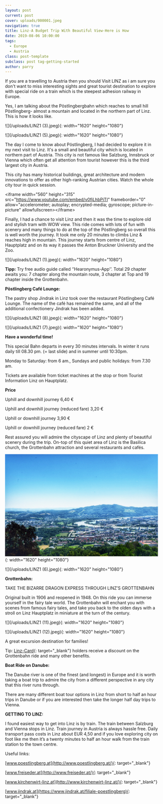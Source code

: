 ```yaml
---
layout: post
current: post
cover: uploads/000001.jpeg
navigation: true
title: Linz-A Budget Trip With Beautiful View-Here is How
date: 2019-08-06 10:00:00
tags:
  - Europe
  - Austria
class: post-template
subclass: post tag-getting-started
author: parry
---
```


If you are a travelling to Austria then you should Visit LINZ as i am sure you don't want to miss interesting sights and great tourist destination to explore with special ride on a train which is the steepest adhesion railway in Europe.&nbsp;

Yes, I am talking about the Pöstlingbergbahn which reaches to small hill Pöstlingberg- almost a mountain and located in the northern part of Linz. This is how it looks like.&nbsp;

![](/uploads/LINZ1 &#40;3&#41;.jpeg){: width="1620" height="1080"}

![](/uploads/LINZ1 &#40;5&#41;.jpeg){: width="1620" height="1080"}

The day I come to know about Pöstlingberg, I had decided to explore it in my next visit to Linz. It's a small and beautiful city which is located in northern part of Austria. This city is not famous like Salzburg, Innsbruck or Vienna which often get all attention from tourist however this is the third largest city in Austria. &nbsp;

This city has many historical buildings, great architecture and modern innovations to offer as other high-ranking Austrian cities. Watch the whole city tour in quick session.

&lt;iframe width="560" height="315" src="https://www.youtube.com/embed/v0fjLhbPiTI" frameborder="0" allow="accelerometer; autoplay; encrypted-media; gyroscope; picture-in-picture" allowfullscreen&gt;&lt;/iframe&gt;

Finally, I had a chance to visit Linz and then it was the time to explore old and stylish tram with WOW view. This ride comes with lots of fun with scenery and many things to do at the top of the Pöstlingberg so overall this is well worth the journey. It took me only 20 minutes to climbs Linz & reaches high in mountain. This journey starts from centre of Linz, Hauptplatz and on its way it passes the Anton Bruckner University and the Zoo.

![](/uploads/LINZ1 &#40;1&#41;.jpeg){: width="1620" height="1080"}

**Tipp:**&nbsp;Try free audio guide called ‘’Hearonymus-App’’. Total 29 chapter awaits you: 7 chapter along the mountain route, 3 chapter at Top and 19 chapter inside the Grottenbahn.

**Pöstlingberg Caf&eacute; Lounge:**

The pastry shop Jindrak in Linz took over the restaurant Pöstlingberg Caf&eacute; Lounge. The name of the caf&eacute; has remained the same, and all of the additional confectionery Jindrak has been added.

![](/uploads/LINZ1 &#40;8&#41;.jpeg){: width="1620" height="1080"}

![](/uploads/LINZ1 &#40;7&#41;.jpeg){: width="1620" height="1080"}

**Have a wonderful time\!**

This special Bahn departs in every 30 minutes intervals. In winter it runs daily till 08.30 pm. (= last slide) and in summer until 10:30pm.

Monday to Saturday: from 6 am., Sundays and public holidays: from 7.30 am.

Tickets are available from ticket machines at the stop or from Tourist Information Linz on Hauptplatz.

**Price**

Uphill and downhill journey 6,40 €

Uphill and downhill journey (reduced fare) 3,20 €

Uphill or downhill journey 3,90 €

Uphill or downhill journey (reduced fare) 2 €

Rest assured you will admire the cityscape of Linz and plenty of beautiful scenery during the trip. On-top of this quiet area of Linz is the Basilica church, the Grottenbahn attraction and several restaurants and caf&eacute;s.

![](/uploads/000001.jpeg){: width="1620" height="1080"}

![](/uploads/LINZ1 &#40;6&#41;.jpeg){: width="1620" height="1080"}

**Grottenbahn:**

TAKE THE BIZARRE DRAGON EXPRESS THROUGH LINZ’S GROTTENBAHN

Original built in 1906 and reopened in 1948. On this ride you can immerse yourself in the fairy tale world. The Grottenbahn will enchant you with scenes from famous fairy tales, and take you back to the olden days with a stroll on Linz Hauptplatz in miniature at the turn of the century.

![](/uploads/LINZ1 &#40;11&#41;.jpeg){: width="1620" height="1080"}

![](/uploads/LINZ1 &#40;12&#41;.jpeg){: width="1620" height="1080"}

A great excursion destination for families\!

Tip:&nbsp;[Linz-Card](https://www.linztourismus.at/en/leisure/plan-a-trip/linzcard/){: target="_blank"}&nbsp;holders receive a discount on the Grottenbahn ride and many other benefits.

**Boat Ride on Danube:**

The Danube river is one of the finest (and longest) in Europe and it is worth taking a boat trip to admire the city from a different perspective in any city that this river runs through.

There are many different boat tour options in Linz from short to half an hour trips in Danube or if you are interested then take the longer half day trips to Vienna.

**GETTING TO LINZ:**

I found easiest way to get into Linz is by train. The train between Salzburg and Vienna stops in Linz. Train journey in Austria is always hassle free. Daily transport pass costs in Linz about EUR 4,50 and if you love exploring city on foot like me then it’s a twenty minutes to half an hour walk from the train station to the town centre.

Useful links:

[www.poestlingberg.at](http://www.poestlingberg.at/){: target="_blank"}

[www.freiseder.at](http://www.freiseder.at/){: target="_blank"}

[www.kirchenwirt-linz.at](http://www.kirchenwirt-linz.at/){: target="_blank"}

[www.jindrak.at](https://www.jindrak.at/filiale-poestlingberg){: target="_blank"}